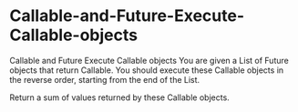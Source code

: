 # Callable-and-Future-Execute-Callable-objects
Callable and Future  Execute Callable objects
You are given a List of Future objects that return Callable<Integer>. You should execute these Callable objects in the reverse order, starting from the end of the List.

Return a sum of values returned by these Callable objects.
